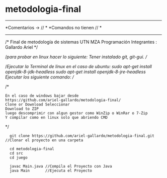 # metodologia-final
*************************
*Comentarios -> //      *
*Comandos no tienen //  *
*************************
 /* Final de metodología de sistemas UTN MZA Programación
  Integrantes : Gallardo Ariel */
  
  
 /*para probar en linux hacer lo siguiente:
   Tener instalado git, git-gui.           /*
  
  /*Ejecutar la Terminal de linux
  en el caso de ubuntu:
  sudo apt-get install openjdk-8-jdk-headless
  sudo apt-get install openjdk-8-jre-headless 
  Ejecutar los siguiente comando: /*
  
  /* 
  
    En el caso de windows bajar desde 
    https://github.com/ariel-gallardo/metodologia-final/
    Clone or Download Seleccionar
    Download to ZIP
    luego descomprimir con algun gestor como WinZip o WinRar o 7-Zip
    Y compilar como en linux solo que abriendo CMD
    
  */
  
      git clone https://github.com/ariel-gallardo/metodologia-final.git  //Clonar el proyecto en una carpeta
      
      cd metodologia-final
      cd src
      cd juego
      
      javac Main.java //Compila el Proyecto con Java
      java Main       //Ejecuta el Proyecto
  
